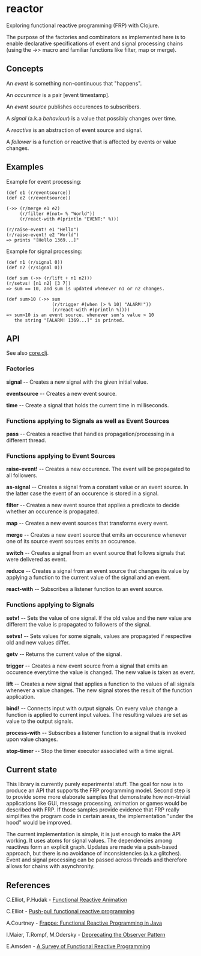 reactor
=======

Exploring functional reactive programming (FRP) with Clojure.

The purpose of the factories and combinators as implemented here 
is to enable declarative specifications of event and signal
processing chains (using the ->> macro and familiar functions
like filter, map or merge).


Concepts
--------

An *event* is something non-continuous that "happens".

An *occurence* is a pair [event timestamp].

An *event source* publishes occurences to subscribers. 

A *signal* (a.k.a *behaviour*) is a value that possibly changes over time.

A *reactive* is an abstraction of event source and signal. 

A *follower* is a function or reactive that is affected by events or value changes.


Examples
--------

Example for event processing:

    (def e1 (r/eventsource))
    (def e2 (r/eventsource))
    
    (->> (r/merge e1 e2)
         (r/filter #(not= % "World"))
         (r/react-with #(println "EVENT:" %)))
    
    (r/raise-event! e1 "Hello")
    (r/raise-event! e2 "World")
    => prints "[Hello 1369...]"

Example for signal processing:

    (def n1 (r/signal 0))
    (def n2 (r/signal 0))
    
    (def sum (->> (r/lift + n1 n2)))
    (r/setvs! [n1 n2] [3 7])
    => sum == 10, and sum is updated whenever n1 or n2 changes.
    
    (def sum>10 (->> sum
                     (r/trigger #(when (> % 10) "ALARM!"))
                     (r/react-with #(println %))))
    => sum>10 is an event source. whenever sum's value > 10
       the string "[ALARM! 1369...]" is printed.

API
---
See also [core.clj](src/reactor/core.clj).

### Factories

**signal** -- Creates a new signal with the given initial value.

**eventsource** -- Creates a new event source.

**time** -- Create a signal that holds the current time in milliseconds.


### Functions applying to Signals as well as Event Sources

**pass** -- Creates a reactive that handles propagation/processing in a different thread. 


### Functions applying to Event Sources

**raise-event!** -- Creates a new occurence. The event will be propagated to all followers.

**as-signal** -- Creates a signal from a constant value or an event source. In the latter case the event of an occurence is stored in a signal.

**filter** -- Creates a new event source that applies a predicate to decide whether an occurence is propagated. 

**map** -- Creates a new event sources that transforms every event.

**merge** -- Creates a new event source that emits an occurence whenever one of its source event sources emits an occurence.

**switch** -- Creates a signal from an event source that follows signals that were delivered as event. 

**reduce** -- Creates a signal from an event source that changes its value by applying a function to the current value of the signal and an event. 

**react-with** -- Subscribes a listener function to an event source.


### Functions applying to Signals

**setv!** -- Sets the value of one signal. If the old value and the new value are different the value is propagated to followers of the signal.

**setvs!** -- Sets values for some signals, values are propagated if respective old and new values differ.

**getv** -- Returns the current value of the signal.

**trigger** -- Creates a new event source from a signal that emits an occurence everytime the value is changed. The new value is taken as event.

**lift** -- Creates a new signal that applies a function to the values of all signals whenever a value changes. The new signal stores the result of the function application.

**bind!** -- Connects input with output signals. On every value change a function is applied to current input values. The resulting values are set as value to the output signals.

**process-with** -- Subscribes a listener function to a signal that is invoked upon value changes.

**stop-timer** -- Stop the timer executor associated with a time signal.

       
Current state
-------------
This library is currently purely experimental stuff.
The goal for now is to produce an API that supports the FRP programming model.
Second step is to provide some more elaborate samples that demonstrate how non-trivial
applications like GUI, message processing, animation or games would be described with FRP.
If those samples provide evidence that FRP really simplifies the program code in certain 
areas, the implementation "under the hood" would be improved.

The current implementation is simple, it is just enough to make the API working.
It uses atoms for signal values. The dependencies among reactives form an explicit graph.
Updates are made via a push-based approach, but there is no avoidance of inconsistencies 
(a.k.a glitches).
Event and signal processing can be passed across threads and therefore allows for chains
with asynchronity.

References
----------

C.Elliot, P.Hudak - [Functional Reactive Animation](http://conal.net/papers/icfp97/icfp97.pdf)

C.Elliot - [Push-pull functional reactive programming](http://conal.net/papers/push-pull-frp/push-pull-frp.pdf)

A.Courtney - [Frappe: Functional Reactive Programming in Java](http://haskell.cs.yale.edu/wp-content/uploads/2011/02/frappe-padl01.pdf)

I.Maier, T.Rompf, M.Odersky - [Deprecating the Observer Pattern](http://lamp.epfl.ch/~imaier/pub/DeprecatingObserversTR2010.pdf)

E.Amsden - [A Survey of Functional Reactive Programming](http://www.cs.rit.edu/~eca7215/frp-independent-study/Survey.pdf)
